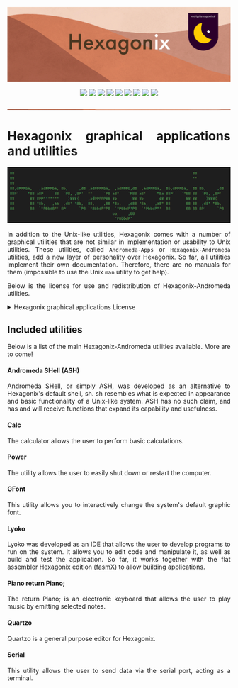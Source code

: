 <p align="center">
<img src="https://github.com/hexagonix/Doc/blob/main/Img/banner.png">
</p>

<div align="center">

![](https://img.shields.io/github/license/hexagonix/Andromeda-Apps.svg)
![](https://img.shields.io/github/stars/hexagonix/Andromeda-Apps.svg)
![](https://img.shields.io/github/issues/hexagonix/Andromeda-Apps.svg)
![](https://img.shields.io/github/issues-closed/hexagonix/Andromeda-Apps.svg)
![](https://img.shields.io/github/issues-pr/hexagonix/Andromeda-Apps.svg)
![](https://img.shields.io/github/issues-pr-closed/hexagonix/Andromeda-Apps.svg)
![](https://img.shields.io/github/downloads/hexagonix/Andromeda-Apps/total.svg)
![](https://img.shields.io/github/release/hexagonix/Andromeda-Apps.svg)
[![](https://img.shields.io/twitter/follow/hexagonixOS.svg?style=social&label=Follow%20%40HexagonixOS)](https://twitter.com/hexagonixOS)

</div>

<!-- Vai funcionar como <hr> -->

<img src="https://github.com/hexagonix/Doc/blob/main/Img/hr.png" width="100%" height="2px" />

<div align="justify">

# Hexagonix graphical applications and utilities

<div align="center">

<img src="https://github.com/hexagonix/Doc/blob/main/Img/HexagonixSourceHeader.png">

</div>

In addition to the Unix-like utilities, Hexagonix comes with a number of graphical utilities that are not similar in implementation or usability to Unix utilities. These utilities, called `Andromeda-Apps` or `Hexagonix-Andromeda` utilities, add a new layer of personality over Hexagonix. So far, all utilities implement their own documentation. Therefore, there are no manuals for them (impossible to use the Unix `man` utility to get help).

Below is the license for use and redistribution of Hexagonix-Andromeda utilities.

<details title="Hexagonix graphical applications License" align='left'>
<br>
<summary align='left'>Hexagonix graphical applications License</summary>

<div align="justify">

Please read the [license](https://github.com/hexagonix/Doc/blob/main/LICENSES/BSD-3) for more information about copyright, code ownership, and redistribution that applies to files available in this repository. Hexagonix is ​​fully licensed under [BSD-3-Clause](https://opensource.org/licenses/BSD-3-Clause). Always pay attention to the `LICENSE` file available in each repository to be aware of legal rights and obligations, as well as the list of project contributors.

</div>

</details>

## Included utilities

Below is a list of the main Hexagonix-Andromeda utilities available. More are to come!

#### Andromeda SHell (ASH)

Andromeda SHell, or simply ASH, was developed as an alternative to Hexagonix's default shell, sh. sh resembles what is expected in appearance and basic functionality of a Unix-like system. ASH has no such claim, and has and will receive functions that expand its capability and usefulness.

#### Calc

The calculator allows the user to perform basic calculations.

#### Power

The utility allows the user to easily shut down or restart the computer.

#### GFont

This utility allows you to interactively change the system's default graphic font.

#### Lyoko

Lyoko was developed as an IDE that allows the user to develop programs to run on the system. It allows you to edit code and manipulate it, as well as build and test the application. So far, it works together with the flat assembler Hexagonix edition [(fasmX)](https://github.com/hexagonix/fasm) to allow building applications.

#### Piano return Piano;

The return Piano; is an electronic keyboard that allows the user to play music by emitting selected notes.

#### Quartzo

Quartzo is a general purpose editor for Hexagonix.

#### Serial

This utility allows the user to send data via the serial port, acting as a terminal.

</div>